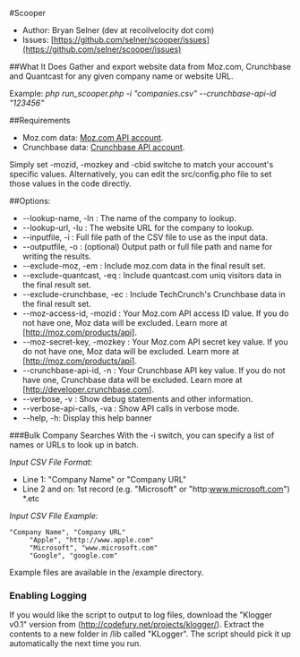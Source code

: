 #Scooper
* Author:  Bryan Selner (dev at recoilvelocity dot com)
* Issues:  [https://github.com/selner/scooper/issues](https://github.com/selner/scooper/issues)

##What It Does
Gather and export website data from Moz.com, Crunchbase and Quantcast for any given company name or website URL.

Example: <i>php run_scooper.php -i "companies.csv" --crunchbase-api-id "123456"</i>

##Requirements
* Moz.com data:  [Moz.com API account](http://moz.com/products/api).
* Crunchbase data:  [Crunchbase API account](http://developer.crunchbase.com).

Simply set -mozid, -mozkey and -cbid switche to match your account's specific values.  Alternatively, you can edit the src/config.pho file to set those values in the code directly.

##Options:
* --lookup-name, -ln : The name of the company to lookup. 
* --lookup-url, -lu : The website URL for the company to lookup.
* --inputfile, -i : Full file path of the CSV file to use as the input data.
* --outputfile, -o : (optional) Output path or full file path and name for writing the results.
* --exclude-moz, -em : Include moz.com data in the final result set.
* --exclude-quantcast, -eq : Include quantcast.com uniq visitors data in the final result set.
* --exclude-crunchbase, -ec : Include TechCrunch's Crunchbase data in the final result set.
* --moz-access-id, -mozid : Your Moz.com API access ID value.  If you do not have one, Moz data will be excluded.  Learn more at [http://moz.com/products/api].
* --moz-secret-key, -mozkey : Your Moz.com API secret key value.  If you do not have one, Moz data will be excluded.  Learn more at [http://moz.com/products/api].
* --crunchbase-api-id, -n : Your Crunchbase API key value.  If you do not have one, Crunchbase data will be excluded.  Learn more at [http://developer.crunchbase.com].
* --verbose, -v : Show debug statements and other information.
* --verbose-api-calls, -va : Show API calls in verbose mode.
* --help, -h: Display this help banner


###Bulk Company Searches 
With the -i switch, you can specify a list of names or URLs to look up in batch.

*Input CSV File Format:*
* Line 1:  "Company Name" or "Company URL" 
* Line 2 and on:  1st record (e.g. "Microsoft" or "http:www.microsoft.com")
*.etc

*Input CSV FIle Example:*
```
"Company Name", "Company URL"
     "Apple", "http://www.apple.com"
     "Microsoft", "www.microsoft.com"
     "Google", "google.com"
```
Example files are available in the /example directory.

### Enabling Logging
If you would like the script to output to log files, download the "Klogger v0.1" version from (http://codefury.net/projects/klogger/). Extract the contents to
a new folder in /lib called "KLogger".  The script should pick it up automatically the next time you run.
